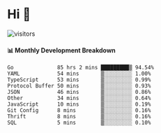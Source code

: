 # Hi 👋
 
![visitors](https://visitor-badge.glitch.me/badge?page_id=sorcererxw.sorcererx)

#### 📊 Monthly Development Breakdown

<!--START_SECTION:waka-->
```text
Go              85 hrs 2 mins █████████▒ 94.54%
YAML            54 mins       ▒░░░░░░░░░ 1.00%
TypeScript      53 mins       ▒░░░░░░░░░ 0.99%
Protocol Buffer 50 mins       ▒░░░░░░░░░ 0.93%
JSON            46 mins       ▒░░░░░░░░░ 0.86%
Other           34 mins       ▒░░░░░░░░░ 0.64%
JavaScript      10 mins       ▒░░░░░░░░░ 0.19%
Git Config      8 mins        ▒░░░░░░░░░ 0.16%
Thrift          8 mins        ▒░░░░░░░░░ 0.16%
SQL             5 mins        ▒░░░░░░░░░ 0.10%
```
<!--END_SECTION:waka-->
